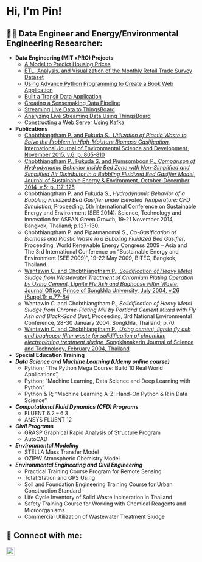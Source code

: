 <h1>Hi, I'm Pin! </h1>

<h2>👨‍💻 Data Engineer and Energy/Environmental Engineering Researcher:</h2>

- <b>Data Engineering (MIT xPRO) Projects</b>
  - [A Model to Predict Housing Prices](https://1drv.ms/u/s!AuL4TAfY72Z0oRWA_Liq1ieKP_cx?e=hdJGcT)   
  - [ETL, Analysis, and Visualization of the Monthly Retail Trade Survey Dataset](https://1drv.ms/u/s!AuL4TAfY72Z0oGib7m_nUSxb9ndq?e=caedVA)
  - [Using Advance Python Programming to Create a Book Web Application](https://1drv.ms/w/s!AuL4TAfY72Z0oGc8t1WnSzSILoRn?e=6NJoae)
  - [Built a Transit Data Application](https://1drv.ms/u/s!AuL4TAfY72Z0oRd-FlLtYztjr1KI?e=uYndUg)
  - [Creating a Sensemaking Data Pipeline](https://1drv.ms/w/s!AuL4TAfY72Z0oSQC_JFc8mo_O0RS?e=kc4mie)
  - [Streaming Live Data to ThingsBoard](https://1drv.ms/w/s!AuL4TAfY72Z0oSf8CPvhb0UPNuDa?e=K9o4do)
  - [Analyzing Live Streaming Data Using ThingsBoard](https://1drv.ms/w/s!AuL4TAfY72Z0oSaOkUzBEQm58xrR?e=RPwU0h)
  - [Constructing a Web Server Using Kafka](https://1drv.ms/w/s!AuL4TAfY72Z0oSghJ0C2H2h3Q2iI?e=CBo6Vi)
- <b>Publications</b>
  - [Chobthiangtham P. and Fukuda S., <i>Utilization of Plastic Waste to Solve the Problem in High-Moisture Biomass Gasification</i>, International Journal of Environmental Science and Development, November 2015, v.6; p. 805-810](http://www.ijesd.org/vol6/703-D668.pdf)
  - [Chobthiangtham P., Fukuda S. and Piumsomboon P., <i>Comparison of Hydrodynamic Behavior inside Bed Zone with Non-Simplified and Simplified Air Distributor in a Bubbling Fluidized Bed Gasifier Model</i>, Journal of Sustainable Energy & Environment, October-December 2014, v.5; p. 117-125](https://www.thaiscience.info/Journals/Article/JOSE/10985109.pdf)
  - Chobthiangtham P. and Fukuda S., <i>Hydrodynamic Behavior of a Bubbling Fluidized Bed Gasifier under Elevated Temperature: CFD Simulation</i>, Proceeding, 5th International Conference on Sustainable Energy and Environment (SEE 2014): Science, Technology and Innovation for ASEAN Green Growth, 19-21 November 2014, Bangkok, Thailand; p.127-130.
  - Chobthiangtham P. and Pipatmanomai S., <i>Co-Gasification of Biomass and Plastic Waste in a Bubbling Fluidized Bed Gasifier</i>, Proceeding, World Renewable Energy Congress 2009 – Asia and The 3rd International Conference on “Sustainable Energy and Environment (SEE 2009)”, 19-22 May 2009, BITEC, Bangkok, Thailand.
  - [Wantawin C. and Chobthiangtham P., <i>Solidification of Heavy Metal Sludge from Wastewater Treatment of Chromium Plating Operation by Using Cement, Lignite Fly Ash and Baghouse Filter Waste</i>, Journal Office, Prince of Songkhla University, July 2004, v.26 (Suppl.1); p.77-84](http://www.sjst.psu.ac.th/journal/envi/cover-envi.pdf)
  - Wantawin C. and Chobthiangtham P., <i>Solidification of Heavy Metal Sludge from Chrome-Plating Mill by Portland Cement Mixed with Fly Ash and Black-Sand Dust</i>, Proceeding, 3rd National Environmental Conference, 28-30 January 2004, Songkhla, Thailand; p.70.
  - [Wantawin C. and Chobthiangtham P., <i>Using cement, lignite fly ash and baghouse filter waste for solidification of chromium electroplating treatment sludge</i>, Songklanakarin Journal of Science and Technology, February 2004, Thailand](https://www.researchgate.net/publication/26473784_Using_cement_lignite_fly_ash_and_baghouse_filter_waste_for_solidification_of_chromium_electroplating_treatment_sludge)
- <b> Special Education Training</b>
- <b><i>Data Science and Machine Learning (Udemy online course)</b></i>
  - Python; “The Python Mega Course:  Build 10 Real World Applications”, 
  - Python; “Machine Learning, Data Science and Deep Learning with Python”
  - Python & R; “Machine Learning A-Z: Hand-On Python & R in Data Science”
- <b><i>Computational Fluid Dynamics (CFD) Programs</b></i>
  - FLUENT 6.2 – 6.3 
  - ANSYS FLUENT 12
- <b><i>Civil Programs</b></i>
  - GRASP Graphical Rapid Analysis of Structure Program
  - AutoCAD
- <b><i>Environmental Modeling</b></i>
  - STELLA Mass Transfer Model 
  - OZIPW Atmospheric Chemistry Model
- <b><i>Environmental Engineering and Civil Engineering</b></i>
  - Practical Training Course Program for Remote Sensing
  - Total Station and GPS Using
  - Soil and Foundation Engineering Training Course for Urban Construction Standard
  - Life Cycle Inventory of Solid Waste Incineration in Thailand
  - Safety Training Course for Working with Chemical Reagents and Microorganisms
  - Commercial Utilization of Wastewater Treatment Sludge

<h2> 🤳 Connect with me:</h2>

[<img align="left" alt="JoshMadakor | LinkedIn" width="22px" src="https://cdn.jsdelivr.net/npm/simple-icons@v3/icons/linkedin.svg" />][linkedin]

[linkedin]: https://www.linkedin.com/in/pin-chobthiangtham-b6381b93


